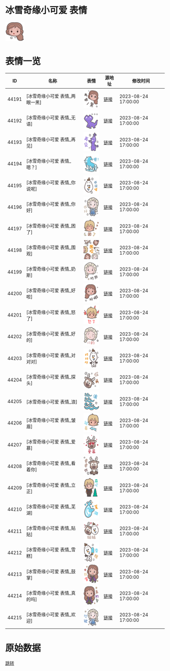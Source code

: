 # 冰雪奇缘小可爱 表情

<img src="./cover.png" height="60" alt="cover" />

# 表情一览

|ID|名称|表情|源地址|修改时间|
|----|----|----|----|----|
|44191|[冰雪奇缘小可爱 表情_两眼一黑]|<img src="./pic/044191_%5B冰雪奇缘小可爱 表情_两眼一黑%5D.png" height="60" alt="两眼一黑"/>|[链接](https://i0.hdslb.com/bfs/garb/b62d294e697afc7b44246f7708fad285eca3d609.png)|2023-08-24 17:00:00|
|44192|[冰雪奇缘小可爱 表情_无语]|<img src="./pic/044192_%5B冰雪奇缘小可爱 表情_无语%5D.png" height="60" alt="无语"/>|[链接](https://i0.hdslb.com/bfs/garb/a7e0a6045f79ddd78bfda9743d3ae8b5ccffd8ae.png)|2023-08-24 17:00:00|
|44193|[冰雪奇缘小可爱 表情_再见]|<img src="./pic/044193_%5B冰雪奇缘小可爱 表情_再见%5D.png" height="60" alt="再见"/>|[链接](https://i0.hdslb.com/bfs/garb/93a0bcbcde98e58e21e0b73196b64040f8c8471e.png)|2023-08-24 17:00:00|
|44194|[冰雪奇缘小可爱 表情_嗯？]|<img src="./pic/044194_%5B冰雪奇缘小可爱 表情_嗯？%5D.png" height="60" alt="嗯？"/>|[链接](https://i0.hdslb.com/bfs/garb/676ddc907e28b0a5e826bf35812766b76eb95fd4.png)|2023-08-24 17:00:00|
|44195|[冰雪奇缘小可爱 表情_你说呢]|<img src="./pic/044195_%5B冰雪奇缘小可爱 表情_你说呢%5D.png" height="60" alt="你说呢"/>|[链接](https://i0.hdslb.com/bfs/garb/ed092f954273a824473cd10eef579bcb30d9264c.png)|2023-08-24 17:00:00|
|44196|[冰雪奇缘小可爱 表情_你好]|<img src="./pic/044196_%5B冰雪奇缘小可爱 表情_你好%5D.png" height="60" alt="你好"/>|[链接](https://i0.hdslb.com/bfs/garb/a270eee0c35fc329f39c2e413d6259d9edb4dee6.png)|2023-08-24 17:00:00|
|44197|[冰雪奇缘小可爱 表情_困了]|<img src="./pic/044197_%5B冰雪奇缘小可爱 表情_困了%5D.png" height="60" alt="困了"/>|[链接](https://i0.hdslb.com/bfs/garb/f608721b2246fae083be5c7b8d193417b70c9702.png)|2023-08-24 17:00:00|
|44198|[冰雪奇缘小可爱 表情_围观]|<img src="./pic/044198_%5B冰雪奇缘小可爱 表情_围观%5D.png" height="60" alt="围观"/>|[链接](https://i0.hdslb.com/bfs/garb/056ad834efb293b1735e3b328c69dbd7ddb18acb.png)|2023-08-24 17:00:00|
|44199|[冰雪奇缘小可爱 表情_奶斯]|<img src="./pic/044199_%5B冰雪奇缘小可爱 表情_奶斯%5D.png" height="60" alt="奶斯"/>|[链接](https://i0.hdslb.com/bfs/garb/3256123d897f6d4e99960552095902b665619601.png)|2023-08-24 17:00:00|
|44200|[冰雪奇缘小可爱 表情_好啦]|<img src="./pic/044200_%5B冰雪奇缘小可爱 表情_好啦%5D.png" height="60" alt="好啦"/>|[链接](https://i0.hdslb.com/bfs/garb/ef2662f67aca4a0381fff80275b00a171752d268.png)|2023-08-24 17:00:00|
|44201|[冰雪奇缘小可爱 表情_怒了]|<img src="./pic/044201_%5B冰雪奇缘小可爱 表情_怒了%5D.png" height="60" alt="怒了"/>|[链接](https://i0.hdslb.com/bfs/garb/4b378cc8d883b45c6a3ddb5b2c6056835bb39374.png)|2023-08-24 17:00:00|
|44202|[冰雪奇缘小可爱 表情_好的]|<img src="./pic/044202_%5B冰雪奇缘小可爱 表情_好的%5D.png" height="60" alt="好的"/>|[链接](https://i0.hdslb.com/bfs/garb/25e76fb63b8531a47cb95e1ebf4b854773e74dbd.png)|2023-08-24 17:00:00|
|44203|[冰雪奇缘小可爱 表情_对对对]|<img src="./pic/044203_%5B冰雪奇缘小可爱 表情_对对对%5D.png" height="60" alt="对对对"/>|[链接](https://i0.hdslb.com/bfs/garb/45638bb136ab532481fe3fb7b26f00d9f532906a.png)|2023-08-24 17:00:00|
|44204|[冰雪奇缘小可爱 表情_探头]|<img src="./pic/044204_%5B冰雪奇缘小可爱 表情_探头%5D.png" height="60" alt="探头"/>|[链接](https://i0.hdslb.com/bfs/garb/23d45dc839a4f75a8b7753b07cd97405da903027.png)|2023-08-24 17:00:00|
|44205|[冰雪奇缘小可爱 表情_浪]|<img src="./pic/044205_%5B冰雪奇缘小可爱 表情_浪%5D.png" height="60" alt="浪"/>|[链接](https://i0.hdslb.com/bfs/garb/0bab665ebb3e0aabc6420616f6c9b4e2752c8fbb.png)|2023-08-24 17:00:00|
|44206|[冰雪奇缘小可爱 表情_皱眉]|<img src="./pic/044206_%5B冰雪奇缘小可爱 表情_皱眉%5D.png" height="60" alt="皱眉"/>|[链接](https://i0.hdslb.com/bfs/garb/827287445aefd6e19f4d56ca37e77dc7e5fb5c81.png)|2023-08-24 17:00:00|
|44207|[冰雪奇缘小可爱 表情_爱慕]|<img src="./pic/044207_%5B冰雪奇缘小可爱 表情_爱慕%5D.png" height="60" alt="爱慕"/>|[链接](https://i0.hdslb.com/bfs/garb/1e76d23a44bdc19ce6a34d22dd700ee5a657ec02.png)|2023-08-24 17:00:00|
|44208|[冰雪奇缘小可爱 表情_看着你]|<img src="./pic/044208_%5B冰雪奇缘小可爱 表情_看着你%5D.png" height="60" alt="看着你"/>|[链接](https://i0.hdslb.com/bfs/garb/0d31c154a2e826179758e25ba37c43dc455d6a18.png)|2023-08-24 17:00:00|
|44209|[冰雪奇缘小可爱 表情_立正]|<img src="./pic/044209_%5B冰雪奇缘小可爱 表情_立正%5D.png" height="60" alt="立正"/>|[链接](https://i0.hdslb.com/bfs/garb/37f6f9e702891e09ebe18fc1e45a777228c25db0.png)|2023-08-24 17:00:00|
|44210|[冰雪奇缘小可爱 表情_芜湖]|<img src="./pic/044210_%5B冰雪奇缘小可爱 表情_芜湖%5D.png" height="60" alt="芜湖"/>|[链接](https://i0.hdslb.com/bfs/garb/9a1b47b999c948888419517c9730b9de994744bf.png)|2023-08-24 17:00:00|
|44211|[冰雪奇缘小可爱 表情_贴贴]|<img src="./pic/044211_%5B冰雪奇缘小可爱 表情_贴贴%5D.png" height="60" alt="贴贴"/>|[链接](https://i0.hdslb.com/bfs/garb/735e875dc81d786505d319239a19c82d02d18e39.png)|2023-08-24 17:00:00|
|44212|[冰雪奇缘小可爱 表情_雪糕]|<img src="./pic/044212_%5B冰雪奇缘小可爱 表情_雪糕%5D.png" height="60" alt="雪糕"/>|[链接](https://i0.hdslb.com/bfs/garb/c4fac92b37ffce0c787d2dd40f8eaf593c5db9cb.png)|2023-08-24 17:00:00|
|44213|[冰雪奇缘小可爱 表情_鼓掌]|<img src="./pic/044213_%5B冰雪奇缘小可爱 表情_鼓掌%5D.png" height="60" alt="鼓掌"/>|[链接](https://i0.hdslb.com/bfs/garb/c716b931c97cd7e38ec6537a885a7e572e0f99df.png)|2023-08-24 17:00:00|
|44214|[冰雪奇缘小可爱 表情_真的吗]|<img src="./pic/044214_%5B冰雪奇缘小可爱 表情_真的吗%5D.png" height="60" alt="真的吗"/>|[链接](https://i0.hdslb.com/bfs/garb/3017508aeb2e99d631223a414fdc2c89d1cef0fe.png)|2023-08-24 17:00:00|
|44215|[冰雪奇缘小可爱 表情_欢迎]|<img src="./pic/044215_%5B冰雪奇缘小可爱 表情_欢迎%5D.png" height="60" alt="欢迎"/>|[链接](https://i0.hdslb.com/bfs/garb/82826b597b9ee57990762e54fdfd1dc24ef57683.png)|2023-08-24 17:00:00|

# 原始数据

[跳转](./raw.json)

